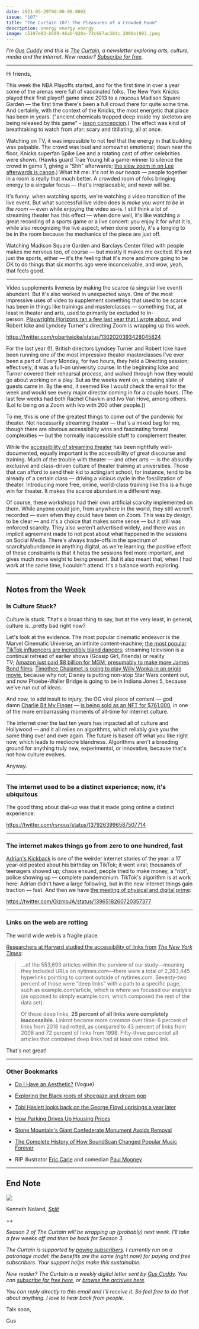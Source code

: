```yaml
---
date: 2021-05-29T00:00:00.000Z
issue: "107"
title: "The Curtain 107: The Pleasures of a Crowded Room"
description: energy energy energy
image: c5197e03-b599-46ab-920a-73c687ac384c_2000x1993.jpeg
---
```



_I’m [Gus Cuddy](https://guscuddy.com/) and this is [The Curtain](https://guscuddy.substack.com/), a newsletter exploring arts, culture, media and the internet. New reader? [Subscribe for free](https://guscuddy.substack.com/subscribe)._

---

Hi friends,

This week the NBA Playoffs started, and for the first time in over a year some of the arenas were full of vaccinated folks. The New York Knicks played their first playoff game since 2013 to a _raucous_ Madison Square Garden — the first time there's been a full crowd there for quite some time. And certainly, with the context of the Knicks, the most energetic that place has been in years. ("ancient chemicals trapped deep inside my skeleton are being released by this game" - [jason concepcion](https://twitter.com/netw3rk/status/1396611480833851392).) The effect was kind of breathtaking to watch from afar: scary and titillating, all at once.

Watching on TV, it was impossible to not feel that the energy in that building was palpable. The crowd was loud and somewhat emotional; down near the floor, Knicks superfan Spike Lee and a rotating cast of other celebrities were shown. (Hawks guard Trae Young hit a game-winner to silence the crowd in game 1, giving a "Shh" afterwards; [the slow zoom in on Lee afterwards is canon](https://youtu.be/AL-8Z0DJyAU?t=29).) What hit me: _it's not in our heads_ — people together in a room is really that much better. A crowded room of folks bringing energy to a singular focus — that's irreplaceable, and never will be.

It's funny: when watching sports, we're watching a video transition of the live event. But what successful live video does is _make you want to be in the room_ — even while enjoying the video as-is. I still think a lot of streaming theater has this effect — when done well, it's like watching a great recording of a sports game or a live concert: you enjoy it for what it is, while also recognizing the live aspect; when done poorly, it's a longing to be in the room because the mechanics of the piece are just off.

Watching Madison Square Garden and Barclays Center filled with people makes me nervous too, of course — but mostly it makes me excited. It's not just the sports, either — it's the feeling that it's more and more going to be OK to do things that six months ago were inconceivable, and wow, yeah, that feels good.

---

Video supplements liveness by making the scarce (a singular live event) abundant. But it's also worked in unexpected ways. One of the most impressive uses of video to supplement something that used to be scarce has been in things like trainings and masterclasses — something that, at least in theater and arts, used to primarily be excluded to in-person. [Playwrights Horizons ran a few last year that I wrote about](https://guscuddy.substack.com/p/the-curtain-55-a-collective-breath), and Robert Icke and Lyndsey Turner's directing Zoom is wrapping up this week.

https://twitter.com/robertwicke/status/1302020393428045824

For the last year (!), British directors Lyndsey Turner and Robert Icke have been running one of the most impressive theater masterclasses I've ever been a part of. Every Monday, for two hours, they held a Directing session; effectively, it was a full-on university course. In the beginning Icke and Turner covered their rehearsal process, and walked through how they would go about working on a play. But as the weeks went on, a rotating slate of guests came in. By the end, it seemed like I would check the email for the week and would see every major director coming in for a couple hours. (The last few weeks had both Rachel Chavkin and Ivo Van Hove, among others. (Lol to being on a Zoom with Ivo with 200 other people.))

To me, this is one of the greatest things to come out of the pandemic for theater. Not necessarily streaming theater — that's a mixed bag for me, though there are obvious accessibility wins and fascinating formal complexities — but the normally inaccessible stuff to complement theater.

While the [accessibility of streaming theater](https://www.nytimes.com/2021/04/06/magazine/drama-streaming.html) has been rightfully well-documented, equally important is the accessibility of great discourse and training. Much of the trouble with theater — and other arts — is the absurdly exclusive and class-driven culture of theater training at universities. Those that can afford to send their kid to acting/art school, for instance, tend to be already of a certain class — driving a vicious cycle in the fossilization of theater. Introducing more free, online, world-class training like this is a huge win for theater. It makes the scarce abundant in a different way.

Of course, these workshops had their own artificial scarcity implemented on them. While anyone could join, from anywhere in the world, they still weren't recorded — even when they could have been on Zoom. This was by design, to be clear — and it's a choice that makes some sense — but it still was enforced scarcity. They also weren't advertised widely, and there was an implicit agreement made to not post about what happened in the sessions on Social Media. There's always trade-offs in the spectrum of scarcity/abundance in anything digital, as we're learning; the positive effect of these constraints is that it helps the sessions feel more important, and gives much more weight to being present. But it also meant that, when I had work at the same time, I couldn't attend. It's a balance worth exploring.

---

## Notes from the Week

### Is Culture Stuck?

Culture is stuck. That's a broad thing to say, but at the very least, in general, culture is...pretty bad right now?

Let's look at the evidence. The most popular cinematic endeavor is the Marvel Cinematic Universe, an infinite content-machine; [the most popular TikTok influencers are incredibly bland dancers](https://www.vox.com/the-goods/2021/5/18/22440937/tiktok-addison-rae-bella-poarch-build-a-bitch-charli-damelio-mediocrity); streaming television is a continual retread of earlier shows (Gossip Girl, Friends) or reality TV; [Amazon just paid $8 billion for MGM, presumably to make more James Bond films](https://www.theverge.com/22458734/amazon-mgm-8-billion-prime-video-streaming); [Timothee Chalamet is going to play Willy Wonka in an origin movie](https://variety.com/2021/film/news/timothee-chalamet-willy-wonka-movie-1234980218/), because why not; Disney is putting non-stop Star Wars content out, and now Phoebe-Waller Bridge is going to be in Indiana Jones 5, because we've run out of ideas.

And now, to add insult to injury, the OG viral piece of content — god damn [Charlie Bit My Finger](https://www.youtube.com/watch?v=_OBlgSz8sSM) — [is being sold as an NFT for $761,000](https://www.theverge.com/2021/5/27/22457035/charlie-bit-me-meme-nft-youtube), in one of the more embarrassing moments of all-time for internet culture.

The internet over the last ten years has impacted all of culture and Hollywood — and it all relies on algorithms, which reliably give you the same thing over and over again. The future is based off what you like right now, which leads to mediocre blandness. Algorithms aren't a breeding ground for anything truly new, experimental, or innovative, because that's not how culture evolves.

Anyway.

---

### The internet used to be a distinct experience; now, it's ubiquitous

The good thing about dial-up was that it made going online a distinct experience:

https://twitter.com/rsnous/status/1379263996587507714

---

### **The internet makes things go from zero to one hundred, fast**

[Adrian's Kickback](https://www.nytimes.com/2021/05/24/style/adrians-kickback.html) is one of the weirder internet stories of the year: a 17 year-old posted about his birthday on TikTok; it went viral; thousands of teenagers showed up; chaos ensued, people tried to make money, a "riot", police showing up — complete pandemonium. TikTok's algorithm is at work here: Adrian didn't have a large following, but in the new internet things gain traction — fast. And then we have [the meeting of physical and digital prime](https://guscuddy.substack.com/p/the-curtain-104-the-tension-of-digital):

https://twitter.com/GizmoJA/status/1396518260720357377

---

### **Links on the web are rotting**

The world wide web is a fragile place.

[Researchers at Harvard studied the accessibility of links from](https://www.cjr.org/analysis/linkrot-content-drift-new-york-times.php) _[The New York Times](https://www.cjr.org/analysis/linkrot-content-drift-new-york-times.php)_:

> ...of the 553,693 articles within the purview of our study—meaning they included URLs on nytimes.com—there were a total of 2,283,445 hyperlinks pointing to content outside of nytimes.com. Seventy-two percent of those were “deep links” with a path to a specific page, such as example.com/article, which is where we focused our analysis (as opposed to simply example.com, which composed the rest of the data set).
>
> Of these deep links, **25 percent of all links were completely inaccessible**. Linkrot became more common over time: 6 percent of links from 2018 had rotted, as compared to 43 percent of links from 2008 and 72 percent of links from 1998. Fifty-three percentof all articles that contained deep links had at least one rotted link.

That's not great!

---

### **Other Bookmarks**

* [Do I Have an Aesthetic?](https://www.vogue.com/article/do-i-have-an-aesthetic) (Vogue)

* [Exploring the Black roots of shoegaze and dream pop](https://mixmag.net/feature/exploring-the-black-roots-of-shoegaze-and-dream-pop)

* [Tobi Haslett looks back on the George Floyd uprisings a year later](https://nplusonemag.com/online-only/online-only/magic-actions/)

* [How Parking Drives Up Housing Prices](https://www.theatlantic.com/ideas/archive/2021/05/parking-drives-housing-prices/618910/)

* [Stone Mountain's Giant Confederate Monument Avoids Removal](https://www.nytimes.com/2021/05/24/us/stone-mountain-confederate-monument-georgia.html?action=click&module=Well&pgtype=Homepage&section=US%20News)

* [The Complete History of How SoundScan Changed Popular Music Forever](https://www.theringer.com/music/2021/5/25/22452539/soundscan-billboard-charts-streaming-numbers)

* RIP illustrator [Eric Carle](https://www.npr.org/2021/05/26/970974320/eric-carle-creator-of-the-very-hungry-caterpillar-has-died) and comedian [Paul Mooney](https://www.nytimes.com/2021/05/19/arts/paul-mooney-dead.html)

---

## End Note

![](./c5197e03-b599-46ab-920a-73c687ac384c_2000x1993.jpeg)

Kenneth Noland, _[Split](https://americanart.si.edu/artwork/split-18773)_

++

_Season 2 of The Curtain will be wrapping up (probably) next week. I’ll take a few weeks off and then be back for Season 3._

_The Curtain is supported by [paying subscribers](https://guscuddy.substack.com/subscribe). I currently run on a patronage model: the benefits are the same (right now) for paying and free subscribers. Your support helps make this sustainable._

_New reader? The Curtain is a weekly digital letter sent by [Gus Cuddy](https://guscuddy.com/). You can [subscribe for free here](https://guscuddy.substack.com/subscribe), or [browse the archives here](https://guscuddy.substack.com/archive)._

_You can reply directly to this email and I’ll receive it. So feel free to do that about anything. I love to hear back from people._

Talk soon,

Gus

